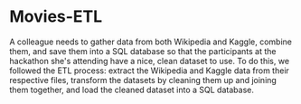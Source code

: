# Movies-ETL

A colleague needs to gather data from both Wikipedia and Kaggle, combine them, and save them into a SQL database so that the participants at the hackathon she's attending have a nice, clean dataset to use. To do this, we followed the ETL process: extract the Wikipedia and Kaggle data from their respective files, transform the datasets by cleaning them up and joining them together, and load the cleaned dataset into a SQL database.
